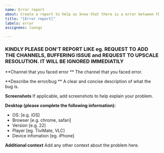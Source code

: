 ```yaml
---
name: Error report
about: Create a report to help us know that there is a error between the channels.
title: "[Error report]"
labels: error
assignees: luongz

---
```


### KINDLY PLEASE DON'T REPORT LIKE eg. REQUEST TO ADD THE CHANNELS, BUFFERING ISSUE and REQUEST TO UPSCALE RESOLUTION. IT WILL BE IGNORED IMMEDIATILY

**Channel that you faced error **
The channel that you faced error.

**Describe the error/bug **
A clear and concise description of what the bug is.

**Screenshots**
If applicable, add screenshots to help explain your problem.

**Desktop (please complete the following information):**
 - OS: [e.g. iOS]
 - Browser [e.g. chrome, safari]
 - Version [e.g. 22]
 - Player [eg. TiviMate, VLC]
 - Device infomation [eg. iPhone]

**Additional context**
Add any other context about the problem here.
